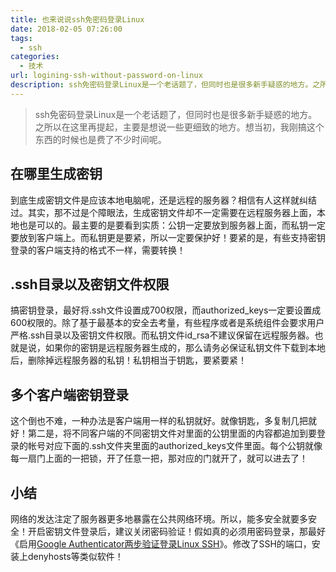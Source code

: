 ```yaml
---
title: 也来说说ssh免密码登录Linux
date: 2018-02-05 07:26:00
tags: 
  - ssh
categories:
  - 技术
url: logining-ssh-without-password-on-linux
description: ssh免密码登录Linux是一个老话题了，但同时也是很多新手疑惑的地方。之所以在这里再提起，主要是想说一些更细致的地方。想当初，我刚搞这个东西的时候也是费了不少时间呢。
---
```


> ssh免密码登录Linux是一个老话题了，但同时也是很多新手疑惑的地方。之所以在这里再提起，主要是想说一些更细致的地方。想当初，我刚搞这个东西的时候也是费了不少时间呢。

## 在哪里生成密钥

到底生成密钥文件是应该本地电脑呢，还是远程的服务器？相信有人这样就纠结过。其实，那不过是个障眼法，生成密钥文件却不一定需要在远程服务器上面，本地也是可以的。最主要的是要看到实质：公钥一定要放到服务器上面，而私钥一定要放到客户端上。而私钥更是要紧，所以一定要保护好！要紧的是，有些支持密钥登录的客户端支持的格式不一样，需要转换！

## .ssh目录以及密钥文件权限

搞密钥登录，最好将.ssh文件设置成700权限，而authorized_keys一定要设置成600权限的。除了基于最基本的安全去考量，有些程序或者是系统组件会要求用户严格.ssh目录以及密钥文件权限。而私钥文件id_rsa不建议保留在远程服务器。也就是说，如果你的密钥是远程服务器生成的，那么请务必保证私钥文件下载到本地后，删除掉远程服务器的私钥！私钥相当于钥匙，要紧要紧！

## 多个客户端密钥登录

这个倒也不难，一种办法是客户端用一样的私钥就好。就像钥匙，多复制几把就好！第二是，将不同客户端的不同密钥文件对里面的公钥里面的内容都追加到要登录的帐号对应下面的.ssh文件夹里面的authorized_keys文件里面。每个公钥就像每一扇门上面的一把锁，开了任意一把，那对应的门就开了，就可以进去了！

## 小结

网络的发达注定了服务器更多地暴露在公共网络环境。所以，能多安全就要多安全！开启密钥文件登录后，建议关闭密码验证！假如真的必须用密码登录，那最好《启用[Google Authenticator两步验证登录Linux SSH](/login-ssh-with-2fa-authentication-by-google-authencator)》。修改了SSH的端口，安装上denyhosts等类似软件！